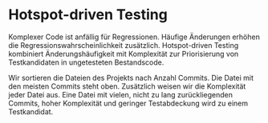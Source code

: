 # Hotspot-driven Testing

Komplexer Code ist anfällig für Regressionen. Häufige Änderungen erhöhen die Regressionswahrscheinlichkeit zusätzlich. Hotspot-driven Testing kombiniert Änderungshäufigkeit mit Komplexität zur Priorisierung von Testkandidaten in 
ungetesteten Bestandscode.

Wir sortieren die Dateien des Projekts nach Anzahl Commits. Die Datei mit den meisten Commits steht oben. Zusätzlich weisen wir die Komplexität jeder Datei aus. Eine Datei mit vielen, nicht zu lang zurückliegenden Commits, hoher Komplexität und geringer Testabdeckung wird zu einem Testkandidat.
